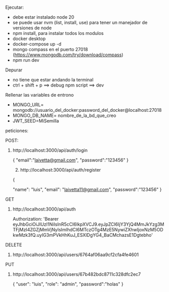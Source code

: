 Ejecutar:

* debe estar instalado node 20
* se puede usar nvm (list, install, use) para tener un manejador de versiones de node
* npm install, para instalar todos los modulos
* docker desktop
* docker-compose  up -d
* mongo compass en el puerto 27018 (https://www.mongodb.com/try/download/compass)
* npm run dev

Depurar

* no tiene que estar andando la terminal
* ctrl + shift + p  ==> debug npm script  ==> dev

Rellenar las variables de entrono

* MONGO_URL= mongodb://usuario_del_docker:password_del_docker@localhost:27018
* MONGO_DB_NAME= nombre_de_la_bd_que_creo
* JWT_SEED=MiSemilla

peticiones:

POST:

1) http://localhost:3000/api/auth/login

   {
   "email":"laivetta@gmail.com",
   "password":"123456"
   }

   2. http://localhost:3000/api/auth/register

   {

   "name": "luis",
   "email": "laivetta11@gmail.com",
   "password":"123456"
   }

GET

1. http://localhost:3000/api/auth

   Authorization: 'Bearer 		eyJhbGciOiJIUzI1NiIsInR5cCI6IkpXVCJ9.eyJpZCI6IjY3YjQ4MmJkYzg3MTFjMzI4ZGZjMmVjNyIsImlhdCI6MTczOTg4MzE5NywiZXhwIjoxNzM5ODkwMzk3fQ.uyIG3mPVkHhKuJ_ESXlDgYG4_BaCMchazsE1Dgtebho'

DELETE

1. http://localhost:3000/api/users/6764af06aa9cf2cfa4fe4601

PUT

1. http://localhost:3000/api/users/67b482bdc8711c328dfc2ec7

   {
   "user": "luis",
   "role": "admin",
   "password":"holas"
   }
